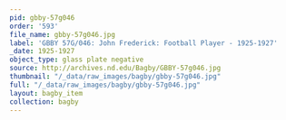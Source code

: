 ```yaml
---
pid: gbby-57g046
order: '593'
file_name: gbby-57g046.jpg
label: 'GBBY 57G/046: John Frederick: Football Player - 1925-1927'
_date: 1925-1927
object_type: glass plate negative
source: http://archives.nd.edu/Bagby/GBBY-57g046.jpg
thumbnail: "/_data/raw_images/bagby/gbby-57g046.jpg"
full: "/_data/raw_images/bagby/gbby-57g046.jpg"
layout: bagby_item
collection: bagby
---
```

